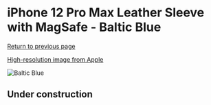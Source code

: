 # iPhone 12 Pro Max Leather Sleeve with MagSafe - Baltic Blue

[Return to previous page](/iphone_12)

[High-resolution image from Apple](https://store.storeimages.cdn-apple.com/8756/as-images.apple.com/is/MHYH3?wid=4500&hei=4500&fmt=png)

<div style="width: 512px"><img src="/almost_uncompressed/MHYH3.webp" alt="Baltic Blue"></div>

## Under construction
